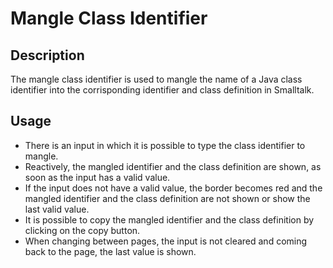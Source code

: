 # Mangle Class Identifier

## Description

The mangle class identifier is used to mangle the name of a Java class identifier into the corrisponding identifier and class definition in Smalltalk.

## Usage

* There is an input in which it is possible to type the class identifier to mangle. 
* Reactively, the mangled identifier and the class definition are shown, as soon as the input has a valid value.
* If the input does not have a valid value, the border becomes red and the mangled identifier and the class definition are not shown or show the last valid value.
* It is possible to copy the mangled identifier and the class definition by clicking on the copy button.
* When changing between pages, the input is not cleared and coming back to the page, the last value is shown.

